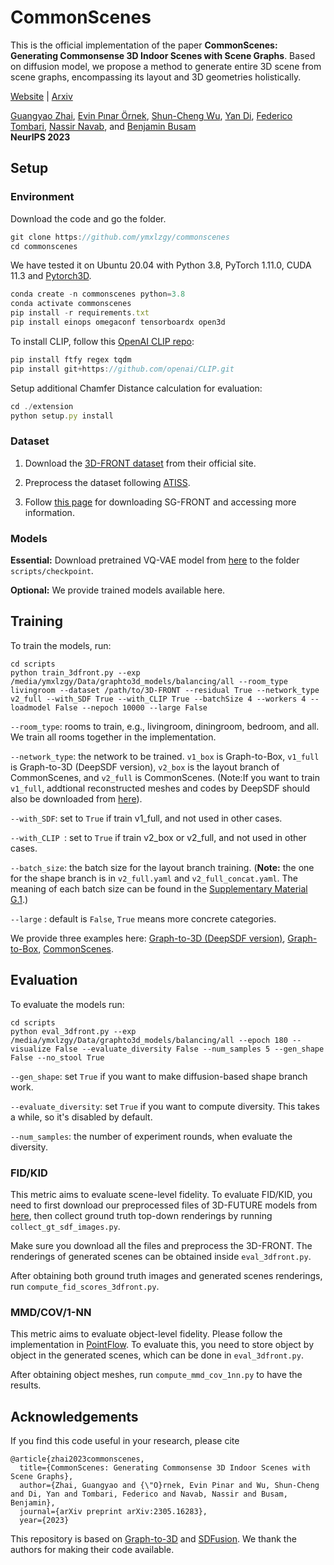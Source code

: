 # CommonScenes

This is the official implementation of the paper **CommonScenes: Generating Commonsense 3D Indoor Scenes with Scene Graphs**. Based on diffusion model, we propose a method to generate entire 3D scene from scene graphs, encompassing its layout and 3D geometries holistically. 


<a href="https://sites.google.com/view/commonscenes">Website</a> | <a href="https://arxiv.org/pdf/2305.16283.pdf">Arxiv</a>

[Guangyao Zhai](https://ymxlzgy.com/), [Evin Pınar Örnek](https://evinpinar.github.io/about/), [Shun-Cheng Wu](https://shunchengwu.github.io/), [Yan Di](https://shangbuhuan13.github.io/), [Federico Tombari](https://federicotombari.github.io/), [Nassir Navab](https://www.cs.cit.tum.de/camp/members/cv-nassir-navab/nassir-navab/), and [Benjamin Busam](https://www.cs.cit.tum.de/camp/members/benjamin-busam/)
<br/>
**NeurIPS 2023**


## Setup
### Environment
Download the code and go the folder.
```javascript
git clone https://github.com/ymxlzgy/commonscenes
cd commonscenes
```
We have tested it on Ubuntu 20.04 with Python 3.8, PyTorch 1.11.0, CUDA 11.3 and [Pytorch3D](https://github.com/facebookresearch/pytorch3d/blob/main/INSTALL.md#3-install-wheels-for-linux).

```javascript
conda create -n commonscenes python=3.8
conda activate commonscenes
pip install -r requirements.txt 
pip install einops omegaconf tensorboardx open3d
```

To install CLIP, follow this <a href="[https://github.com/TheoDEPRELLE/AtlasNetV2](https://github.com/openai/CLIP)">OpenAI CLIP repo</a>:
```javascript
pip install ftfy regex tqdm
pip install git+https://github.com/openai/CLIP.git
```
Setup additional Chamfer Distance calculation for evaluation:
```javascript
cd ./extension
python setup.py install
```
### Dataset

1. Download the <a href="https://tianchi.aliyun.com/specials/promotion/alibaba-3d-scene-dataset">3D-FRONT dataset</a> from their official site.

2. Preprocess the dataset following  <a href="https://github.com/nv-tlabs/ATISS#data-preprocessing">ATISS</a>.

3. Follow [this page](./SG-FRONT.md) for downloading SG-FRONT and accessing more information.

### Models
**Essential:** Download pretrained VQ-VAE model from [here](https://www.campar.in.tum.de/public_datasets/2023_commonscenes_zhai/vqvae_threedfront_best.pth) to the folder `scripts/checkpoint`.

**Optional:** We provide trained models available here.
## Training

To train the models, run:

```
cd scripts
python train_3dfront.py --exp /media/ymxlzgy/Data/graphto3d_models/balancing/all --room_type livingroom --dataset /path/to/3D-FRONT --residual True --network_type v2_full --with_SDF True --with_CLIP True --batchSize 4 --workers 4 --loadmodel False --nepoch 10000 --large False
```
`--room_type`: rooms to train, e.g., livingroom, diningroom, bedroom, and all. We train all rooms together in the implementation.

`--network_type`: the network to be trained. `v1_box` is Graph-to-Box, `v1_full` is Graph-to-3D (DeepSDF version), `v2_box` is the layout branch of CommonScenes, and `v2_full` is CommonScenes.
(Note:If you want to train `v1_full`, addtional reconstructed meshes and codes by DeepSDF should also be downloaded from [here](https://www.campar.in.tum.de/public_datasets/2023_commonscenes_zhai/DEEPSDF_reconstruction.zip)).

`--with_SDF`: set to `True` if train v1_full, and not used in other cases.

`--with_CLIP `: set to `True` if train v2_box or v2_full, and not used in other cases.

`--batch_size`: the batch size for the layout branch training. (**Note:** the one for the shape branch is in `v2_full.yaml` and `v2_full_concat.yaml`. The meaning of each batch size can be found in the [Supplementary Material G.1](https://arxiv.org/pdf/2305.16283.pdf).)

`--large` : default is `False`, `True` means more concrete categories.

We provide three examples here: [Graph-to-3D (DeepSDF version)](./scripts/train_Graph-to-3D.sh), [Graph-to-Box](./scripts/train_Graph-to-Box.sh), [CommonScenes](./scripts/train_CommonScenes.sh).

## Evaluation

To evaluate the models run:
```
cd scripts
python eval_3dfront.py --exp /media/ymxlzgy/Data/graphto3d_models/balancing/all --epoch 180 --visualize False --evaluate_diversity False --num_samples 5 --gen_shape False --no_stool True
```
`--gen_shape`: set `True` if you want to make diffusion-based shape branch work.

`--evaluate_diversity`: set `True` if you want to compute diversity. This takes a while, so it's disabled by default.

`--num_samples`: the number of experiment rounds, when evaluate the diversity.


### FID/KID
This metric aims to evaluate scene-level fidelity. To evaluate FID/KID, you need to first download our preprocessed files of 3D-FUTURE models from [here](https://www.campar.in.tum.de/public_datasets/2023_commonscenes_zhai/3D-FUTURE-SDF.zip), then collect ground truth top-down renderings by running `collect_gt_sdf_images.py`.

Make sure you download all the files and preprocess the 3D-FRONT. The renderings of generated scenes can be obtained inside `eval_3dfront.py`.

After obtaining both ground truth images and generated scenes renderings, run `compute_fid_scores_3dfront.py`.
### MMD/COV/1-NN
This metric aims to evaluate object-level fidelity. Please follow the implementation in [PointFlow](https://github.com/stevenygd/PointFlow). To evaluate this, you need to store object by object in the generated scenes, which can be done in `eval_3dfront.py`. 

After obtaining object meshes, run `compute_mmd_cov_1nn.py` to have the results.
## Acknowledgements
If you find this code useful in your research, please cite

```
@article{zhai2023commonscenes,
  title={CommonScenes: Generating Commonsense 3D Indoor Scenes with Scene Graphs},
  author={Zhai, Guangyao and {\"O}rnek, Evin Pinar and Wu, Shun-Cheng and Di, Yan and Tombari, Federico and Navab, Nassir and Busam, Benjamin},
  journal={arXiv preprint arXiv:2305.16283},
  year={2023}
```

This repository is based on <a href="https://github.com/he-dhamo/graphto3d">Graph-to-3D</a> and <a href="https://github.com/yccyenchicheng/SDFusion">SDFusion</a>. We thank the authors for making their code available.
